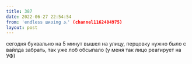 ```yaml
---
title: 387
date: 2022-06-27 22:54:54
from: 'endless шизing ⍼' (channel1162404975)
layout: post
---
```


сегодня буквально на 5 минут вышел на улицу, перцовку нужно было с вайлда забрать, так уже лоб обсыпало (у меня так лицо реагирует на УФ)
